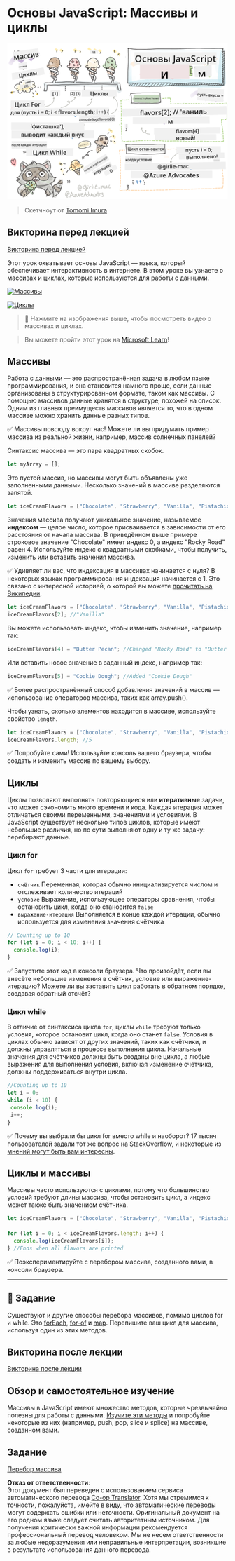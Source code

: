 <!--
CO_OP_TRANSLATOR_METADATA:
{
  "original_hash": "3f7f87871312cf6cc12662da7d973182",
  "translation_date": "2025-08-25T21:45:57+00:00",
  "source_file": "2-js-basics/4-arrays-loops/README.md",
  "language_code": "ru"
}
-->
# Основы JavaScript: Массивы и циклы

![Основы JavaScript - Массивы](../../../../translated_images/webdev101-js-arrays.439d7528b8a294558d0e4302e448d193f8ad7495cc407539cc81f1afe904b470.ru.png)
> Скетчноут от [Tomomi Imura](https://twitter.com/girlie_mac)

## Викторина перед лекцией
[Викторина перед лекцией](https://ff-quizzes.netlify.app/web/quiz/13)

Этот урок охватывает основы JavaScript — языка, который обеспечивает интерактивность в интернете. В этом уроке вы узнаете о массивах и циклах, которые используются для работы с данными.

[![Массивы](https://img.youtube.com/vi/1U4qTyq02Xw/0.jpg)](https://youtube.com/watch?v=1U4qTyq02Xw "Массивы")

[![Циклы](https://img.youtube.com/vi/Eeh7pxtTZ3k/0.jpg)](https://www.youtube.com/watch?v=Eeh7pxtTZ3k "Циклы")

> 🎥 Нажмите на изображения выше, чтобы посмотреть видео о массивах и циклах.

> Вы можете пройти этот урок на [Microsoft Learn](https://docs.microsoft.com/learn/modules/web-development-101-arrays/?WT.mc_id=academic-77807-sagibbon)!

## Массивы

Работа с данными — это распространённая задача в любом языке программирования, и она становится намного проще, если данные организованы в структурированном формате, таком как массивы. С помощью массивов данные хранятся в структуре, похожей на список. Одним из главных преимуществ массивов является то, что в одном массиве можно хранить данные разных типов.

✅ Массивы повсюду вокруг нас! Можете ли вы придумать пример массива из реальной жизни, например, массив солнечных панелей?

Синтаксис массива — это пара квадратных скобок.

```javascript
let myArray = [];
```

Это пустой массив, но массивы могут быть объявлены уже заполненными данными. Несколько значений в массиве разделяются запятой.

```javascript
let iceCreamFlavors = ["Chocolate", "Strawberry", "Vanilla", "Pistachio", "Rocky Road"];
```

Значения массива получают уникальное значение, называемое **индексом** — целое число, которое присваивается в зависимости от его расстояния от начала массива. В приведённом выше примере строковое значение "Chocolate" имеет индекс 0, а индекс "Rocky Road" равен 4. Используйте индекс с квадратными скобками, чтобы получить, изменить или вставить значения массива.

✅ Удивляет ли вас, что индексация в массивах начинается с нуля? В некоторых языках программирования индексация начинается с 1. Это связано с интересной историей, о которой вы можете [прочитать на Википедии](https://en.wikipedia.org/wiki/Zero-based_numbering).

```javascript
let iceCreamFlavors = ["Chocolate", "Strawberry", "Vanilla", "Pistachio", "Rocky Road"];
iceCreamFlavors[2]; //"Vanilla"
```

Вы можете использовать индекс, чтобы изменить значение, например так:

```javascript
iceCreamFlavors[4] = "Butter Pecan"; //Changed "Rocky Road" to "Butter Pecan"
```

Или вставить новое значение в заданный индекс, например так:

```javascript
iceCreamFlavors[5] = "Cookie Dough"; //Added "Cookie Dough"
```

✅ Более распространённый способ добавления значений в массив — использование операторов массива, таких как array.push().

Чтобы узнать, сколько элементов находится в массиве, используйте свойство `length`.

```javascript
let iceCreamFlavors = ["Chocolate", "Strawberry", "Vanilla", "Pistachio", "Rocky Road"];
iceCreamFlavors.length; //5
```

✅ Попробуйте сами! Используйте консоль вашего браузера, чтобы создать и изменить массив по вашему выбору.

## Циклы

Циклы позволяют выполнять повторяющиеся или **итеративные** задачи, что может сэкономить много времени и кода. Каждая итерация может отличаться своими переменными, значениями и условиями. В JavaScript существует несколько типов циклов, которые имеют небольшие различия, но по сути выполняют одну и ту же задачу: перебирают данные.

### Цикл for

Цикл `for` требует 3 части для итерации:
- `счётчик` Переменная, которая обычно инициализируется числом и отслеживает количество итераций
- `условие` Выражение, использующее операторы сравнения, чтобы остановить цикл, когда оно становится `false`
- `выражение-итерация` Выполняется в конце каждой итерации, обычно используется для изменения значения счётчика
  
```javascript
// Counting up to 10
for (let i = 0; i < 10; i++) {
  console.log(i);
}
```

✅ Запустите этот код в консоли браузера. Что произойдёт, если вы внесёте небольшие изменения в счётчик, условие или выражение-итерацию? Можете ли вы заставить цикл работать в обратном порядке, создавая обратный отсчёт?

### Цикл while

В отличие от синтаксиса цикла `for`, циклы `while` требуют только условия, которое остановит цикл, когда оно станет `false`. Условия в циклах обычно зависят от других значений, таких как счётчики, и должны управляться в процессе выполнения цикла. Начальные значения для счётчиков должны быть созданы вне цикла, а любые выражения для выполнения условия, включая изменение счётчика, должны поддерживаться внутри цикла.

```javascript
//Counting up to 10
let i = 0;
while (i < 10) {
 console.log(i);
 i++;
}
```

✅ Почему вы выбрали бы цикл for вместо while и наоборот? 17 тысяч пользователей задали тот же вопрос на StackOverflow, и некоторые из [мнений могут быть вам интересны](https://stackoverflow.com/questions/39969145/while-loops-vs-for-loops-in-javascript).

## Циклы и массивы

Массивы часто используются с циклами, потому что большинство условий требуют длины массива, чтобы остановить цикл, а индекс может также быть значением счётчика.

```javascript
let iceCreamFlavors = ["Chocolate", "Strawberry", "Vanilla", "Pistachio", "Rocky Road"];

for (let i = 0; i < iceCreamFlavors.length; i++) {
  console.log(iceCreamFlavors[i]);
} //Ends when all flavors are printed
```

✅ Поэкспериментируйте с перебором массива, созданного вами, в консоли браузера.

---

## 🚀 Задание

Существуют и другие способы перебора массивов, помимо циклов for и while. Это [forEach](https://developer.mozilla.org/docs/Web/JavaScript/Reference/Global_Objects/Array/forEach), [for-of](https://developer.mozilla.org/docs/Web/JavaScript/Reference/Statements/for...of) и [map](https://developer.mozilla.org/docs/Web/JavaScript/Reference/Global_Objects/Array/map). Перепишите ваш цикл для массива, используя один из этих методов.

## Викторина после лекции
[Викторина после лекции](https://ff-quizzes.netlify.app/web/quiz/14)

## Обзор и самостоятельное изучение

Массивы в JavaScript имеют множество методов, которые чрезвычайно полезны для работы с данными. [Изучите эти методы](https://developer.mozilla.org/docs/Web/JavaScript/Reference/Global_Objects/Array) и попробуйте некоторые из них (например, push, pop, slice и splice) на массиве, созданном вами.

## Задание

[Перебор массива](assignment.md)

**Отказ от ответственности**:  
Этот документ был переведен с использованием сервиса автоматического перевода [Co-op Translator](https://github.com/Azure/co-op-translator). Хотя мы стремимся к точности, пожалуйста, имейте в виду, что автоматические переводы могут содержать ошибки или неточности. Оригинальный документ на его родном языке следует считать авторитетным источником. Для получения критически важной информации рекомендуется профессиональный перевод человеком. Мы не несем ответственности за любые недоразумения или неправильные интерпретации, возникшие в результате использования данного перевода.